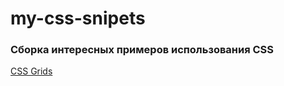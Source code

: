 # my-css-snipets
### Сборка интересных примеров использования CSS

[CSS Grids](CSS%20Grids/README.md)

